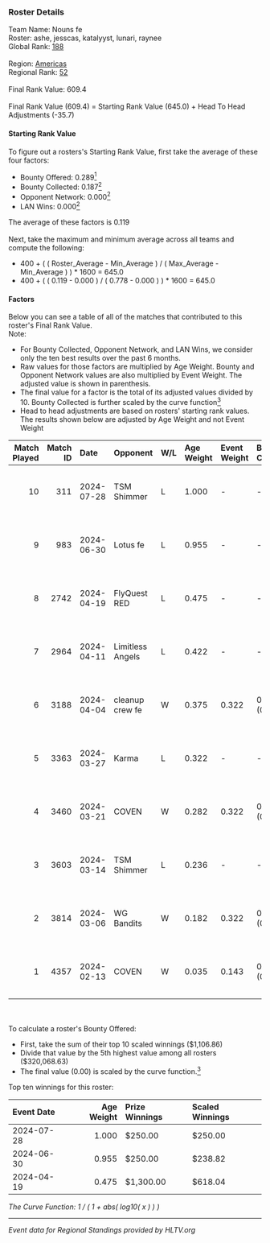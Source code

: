 ### Roster Details<br />
Team Name: Nouns fe<br />
Roster: ashe, jesscas, katalyyst, lunari, raynee<br />
Global Rank: [188](../../standings_global_2024_08_06.md)<br />
<br />
Region: [Americas]( ../../standings_americas_2024_08_06.md)<br />
Regional Rank: [52]( ../../standings_americas_2024_08_06.md)<br />
<br />
Final Rank Value:  609.4<br />
<br />
Final Rank Value (609.4) = Starting Rank Value (645.0) + Head To Head Adjustments (-35.7)<br />

#### Starting Rank Value<br />
To figure out a rosters's Starting Rank Value, first take the average of these four factors:<br />
- Bounty Offered: 0.289[<sup>1</sup>](#table2)
- Bounty Collected: 0.187[<sup>2</sup>](#table1)
- Opponent Network: 0.000[<sup>2</sup>](#table1)
- LAN Wins: 0.000[<sup>2</sup>](#table1)

The average of these factors is 0.119<br />
<br />
Next, take the maximum and minimum average across all teams and compute the following:<br />
- 400 + ( ( Roster_Average - Min_Average ) / ( Max_Average - Min_Average ) ) * 1600 = 645.0
- 400 + ( ( 0.119 - 0.000 ) / ( 0.778 - 0.000 ) ) * 1600 = 645.0


#### Factors<br />
Below you can see a table of all of the matches that contributed to this roster's Final Rank Value.<br />
Note:<br />

- For Bounty Collected, Opponent Network, and LAN Wins, we consider only the ten best results over the past 6 months.
- Raw values for those factors are multiplied by Age Weight. Bounty and Opponent Network values are also multiplied by Event Weight. The adjusted value is shown in parenthesis.
- The final value for a factor is the total of its adjusted values divided by 10. Bounty Collected is further scaled by the curve function[<sup>3</sup>](#curveFunction)
- Head to head adjustments are based on rosters' starting rank values. The results shown below are adjusted by Age Weight and not Event Weight
<span id="table1"></span><br />


| Match Played | Match ID | Date       | Opponent         | W/L | Age Weight | Event Weight | Bounty Collected | Opponent Network | LAN Wins  | H2H Adj. | Roster                                   |
| -: | -: | :- | :- | :- | :- | :- | :- | :- | :- | -: | :- |
|           10 |      311 | 2024-07-28 | TSM Shimmer      | L   | 1.000      | -            | -                | -                | -         |   -12.61 | ashe, jesscas, katalyyst, lunari, raynee |
|            9 |      983 | 2024-06-30 | Lotus fe         | L   | 0.955      | -            | -                | -                | -         |   -14.81 | ashe, daria, jesscas, katalyyst, raynee  |
|            8 |     2742 | 2024-04-19 | FlyQuest RED     | L   | 0.475      | -            | -                | -                | -         |    -5.20 | ashe, katalyyst, Knopk@, lunari, tokkis  |
|            7 |     2964 | 2024-04-11 | Limitless Angels | L   | 0.422      | -            | -                | -                | -         |    -6.74 | ashe, jesscas, katalyyst, lunari, tokkis |
|            6 |     3188 | 2024-04-04 | cleanup crew fe  | W   | 0.375      | 0.322        | 0.002 (0.000)    | 0.020 (0.002)    | 0 (0.000) |     5.64 | ashe, jesscas, katalyyst, lunari, tokkis |
|            5 |     3363 | 2024-03-27 | Karma            | L   | 0.322      | -            | -                | -                | -         |    -5.02 | ashe, jesscas, katalyyst, lunari, tokkis |
|            4 |     3460 | 2024-03-21 | COVEN            | W   | 0.282      | 0.322        | 0.001 (0.000)    | 0.000 (0.000)    | 0 (0.000) |     3.04 | ashe, jesscas, katalyyst, lunari, tokkis |
|            3 |     3603 | 2024-03-14 | TSM Shimmer      | L   | 0.236      | -            | -                | -                | -         |    -3.10 | ashe, jesscas, katalyyst, lunari, Rice   |
|            2 |     3814 | 2024-03-06 | WG Bandits       | W   | 0.182      | 0.322        | 0.002 (0.000)    | 0.020 (0.001)    | 0 (0.000) |     2.72 | ashe, jesscas, katalyyst, lunari, Rice   |
|            1 |     4357 | 2024-02-13 | COVEN            | W   | 0.035      | 0.143        | 0.001 (0.000)    | 0.000 (0.000)    | 0 (0.000) |     0.39 | ashe, jesscas, katalyyst, lunari, Rice   |

<br />
<span id="table2"></span><br />
To calculate a roster's Bounty Offered:<br />

- First, take the sum of their top 10 scaled winnings ($1,106.86)
- Divide that value by the 5th highest value among all rosters ($320,068.63)
- The final value (0.00) is scaled by the curve function.[<sup>3</sup>](#curveFunction)

Top ten winnings for this roster:<br />

| Event Date | Age Weight | Prize Winnings | Scaled Winnings |
| :- | -: | :- | :- |
| 2024-07-28 |      1.000 | $250.00        | $250.00         |
| 2024-06-30 |      0.955 | $250.00        | $238.82         |
| 2024-04-19 |      0.475 | $1,300.00      | $618.04         |


<span id="curveFunction"></span>_The Curve Function: 1 / ( 1 + abs( log10( x ) ) )_<br />

---
_Event data for Regional Standings provided by HLTV.org_<br />
